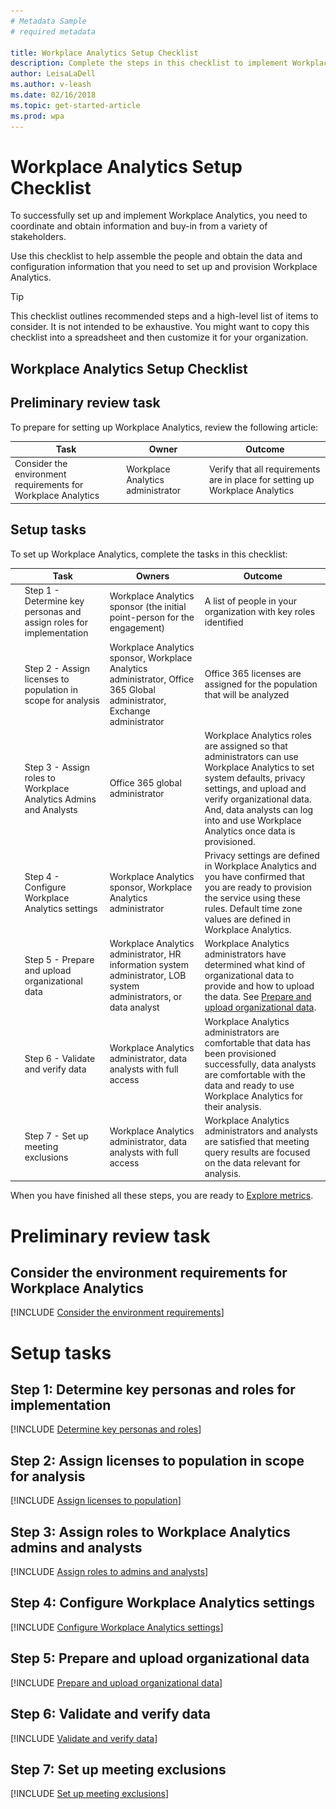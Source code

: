 ```yaml
---
# Metadata Sample
# required metadata

title: Workplace Analytics Setup Checklist
description: Complete the steps in this checklist to implement Workplace Analytics in your organization
author: LeisaLaDell
ms.author: v-leash
ms.date: 02/16/2018
ms.topic: get-started-article
ms.prod: wpa
---
```


# Workplace Analytics Setup Checklist

To successfully set up and implement Workplace Analytics, you need to coordinate and obtain information and buy-in from a variety of stakeholders.

Use this checklist to help assemble the people and obtain the data and configuration information that you need to set up and provision Workplace Analytics.

> [!TIP]
> This checklist outlines recommended steps and a high-level list of items to consider. It is not intended to be exhaustive. You might want to copy this checklist into a spreadsheet and then customize it for your organization.

## Workplace Analytics Setup Checklist

## Preliminary review task

To prepare for setting up Workplace Analytics, review the following article:  

| Task | Owner | Outcome |
|------|-------|---------|
| Consider the environment requirements for Workplace Analytics | Workplace Analytics administrator |  <!-- VERIFY THIS WORDING --> Verify that all requirements are in place for setting up Workplace Analytics     |

## Setup tasks

To set up Workplace Analytics, complete the tasks in this checklist: 

| | Task | Owners | Outcome |
|---|------|-------|---------|
| <img src="../Images/Team-adopt-plan-checklist-box.PNG">  | Step 1 - Determine key personas and assign roles for implementation    |Workplace Analytics sponsor (the initial point-person for the engagement)       |   A list of people in your organization with key roles identified     |
| <img src="../Images/Team-adopt-plan-checklist-box.PNG">  | Step 2 - Assign licenses to population in scope for analysis     |   Workplace Analytics sponsor, Workplace Analytics administrator, Office 365 Global administrator, Exchange administrator     | Office 365 licenses are assigned for the population that will be analyzed   |
| <img src="../Images/Team-adopt-plan-checklist-box.PNG">  | Step 3 - Assign roles to Workplace Analytics Admins and Analysts   |    Office 365 global administrator   |     Workplace Analytics roles are assigned so that administrators can use Workplace Analytics to set system defaults, privacy settings, and upload and verify organizational data. And,  data analysts can log into and use Workplace Analytics once data is provisioned.   |
| <img src="../Images/Team-adopt-plan-checklist-box.PNG">  | Step 4 - Configure Workplace Analytics settings    |    Workplace Analytics sponsor, Workplace Analytics administrator   |  Privacy settings are defined in Workplace Analytics and you have confirmed that you are ready to provision the service using these rules. Default time zone values are defined in Workplace Analytics.        |
| <img src="../Images/Team-adopt-plan-checklist-box.PNG">  | Step 5 - Prepare and upload organizational data    |   Workplace Analytics administrator, HR information system administrator, LOB system administrators, or data analyst     |    Workplace Analytics administrators have determined what kind of organizational data to provide and how to upload the data. See [Prepare and upload organizational data](../Setup/Prepare-and-upload-organizational-data.md).    |
| <img src="../Images/Team-adopt-plan-checklist-box.PNG">  | Step 6 - Validate and verify data    |  Workplace Analytics administrator, data analysts with full access     |    Workplace Analytics administrators are comfortable that data has been provisioned successfully, data analysts are comfortable with the data and ready to use Workplace Analytics for their analysis.     |
| <img src="../Images/Team-adopt-plan-checklist-box.PNG">  | Step 7 - Set up meeting exclusions  |   Workplace Analytics administrator, data analysts with full access     |     Workplace Analytics administrators and analysts are satisfied that meeting query results are focused on the data relevant for analysis.

When you have finished all these steps, you are ready to [Explore metrics](../Use/Explore-Metrics-Week-in-the-Life.md).

# Preliminary review task

## Consider the environment requirements for Workplace Analytics

[!INCLUDE [Consider the environment requirements](../Setup/Environment-Requirements.md)] 

# Setup tasks

## Step 1: Determine key personas and roles for implementation

[!INCLUDE [Determine key personas and roles](../Setup/Determine-key-personas.md)] 

## Step 2: Assign licenses to population in scope for analysis

[!INCLUDE [Assign licenses to population](../Setup/Assign-licenses-to-population.md)] 

## Step 3: Assign roles to Workplace Analytics admins and analysts

[!INCLUDE [Assign roles to admins and analysts](../Setup/Configure-wpa-settings.md)] 

## Step 4: Configure Workplace Analytics settings

[!INCLUDE [Configure Workplace Analytics settings](../Setup/Configure-wpa-settings.md)] 

## Step 5: Prepare and upload organizational data

[!INCLUDE [Prepare and upload organizational data](../Setup/Prepare-and-upload-organizational-data.md)] 

## Step 6: Validate and verify data

[!INCLUDE [Validate and verify data](../Setup/Set-up-mtg-exclusions.md)] 

## Step 7: Set up meeting exclusions

[!INCLUDE [Set up meeting exclusions](../Setup/Set-up-mtg-exclusions.md)] 




